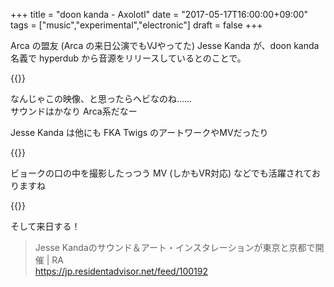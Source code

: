 +++
title = "doon kanda - Axolotl"
date = "2017-05-17T16:00:00+09:00"
tags = ["music","experimental","electronic"]
draft = false
+++

Arca の盟友 (Arca の来日公演でもVJやってた) Jesse Kanda が、doon kanda 名義で hyperdub から音源をリリースしているとのことで。

{{<youtube ABgGo5ICLjk>}}

なんじゃこの映像、と思ったらヘビなのね……  
サウンドはかなり Arca系だなー 

Jesse Kanda は他にも FKA Twigs のアートワークやMVだったり

{{<youtube kFtMl-uipA8>}}

ビョークの口の中を撮影したっつう MV  (しかもVR対応) などでも活躍されておりますね

{{<youtube iIhLCXmrCm8>}}

そして来日する！

> Jesse Kandaのサウンド＆アート・インスタレーションが東京と京都で開催 | RA  
> https://jp.residentadvisor.net/feed/100192
